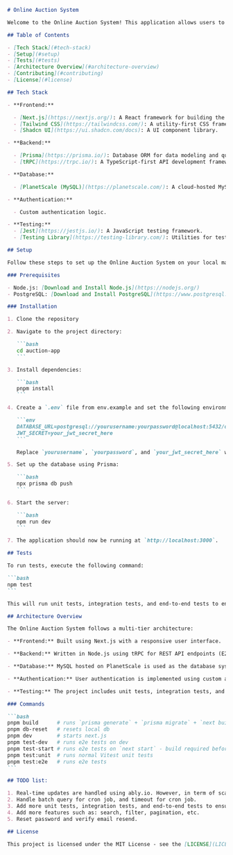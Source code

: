 ````markdown
# Online Auction System

Welcome to the Online Auction System! This application allows users to create and bid on items in real-time auctions.

## Table of Contents

- [Tech Stack](#tech-stack)
- [Setup](#setup)
- [Tests](#tests)
- [Architecture Overview](#architecture-overview)
- [Contributing](#contributing)
- [License](#license)

## Tech Stack

- **Frontend:**

  - [Next.js](https://nextjs.org/): A React framework for building the user interface.
  - [Tailwind CSS](https://tailwindcss.com/): A utility-first CSS framework for styling.
  - [Shadcn UI](https://ui.shadcn.com/docs): A UI component library.

- **Backend:**

  - [Prisma](https://prisma.io/): Database ORM for data modeling and queries.
  - [tRPC](https://trpc.io/): A TypeScript-first API development framework.

- **Database:**

  - [PlanetScale (MySQL)](https://planetscale.com/): A cloud-hosted MySQL database platform.

- **Authentication:**

  - Custom authentication logic.

- **Testing:**
  - [Jest](https://jestjs.io/): A JavaScript testing framework.
  - [Testing Library](https://testing-library.com/): Utilities for testing React components.

## Setup

Follow these steps to set up the Online Auction System on your local machine:

### Prerequisites

- Node.js: [Download and Install Node.js](https://nodejs.org/)
- PostgreSQL: [Download and Install PostgreSQL](https://www.postgresql.org/)

### Installation

1. Clone the repository

2. Navigate to the project directory:

   ```bash
   cd auction-app
   ```

3. Install dependencies:

   ```bash
   pnpm install
   ```

4. Create a `.env` file from env.example and set the following environment variables:

   ```env
   DATABASE_URL=postgresql://yourusername:yourpassword@localhost:5432/online_auction
   JWT_SECRET=your_jwt_secret_here
   ```

   Replace `yourusername`, `yourpassword`, and `your_jwt_secret_here` with your MySQL credentials and a secure JWT secret.

5. Set up the database using Prisma:

   ```bash
   npx prisma db push
   ```

6. Start the server:

   ```bash
   npm run dev
   ```

7. The application should now be running at `http://localhost:3000`.

## Tests

To run tests, execute the following command:

```bash
npm test
```

This will run unit tests, integration tests, and end-to-end tests to ensure the application's functionality is working as expected.

## Architecture Overview

The Online Auction System follows a multi-tier architecture:

- **Frontend:** Built using Next.js with a responsive user interface.

- **Backend:** Written in Node.js using tRPC for REST API endpoints (E2E typesafety). The database is managed with Prisma.

- **Database:** MySQL hosted on PlanetScale is used as the database system to store user information, auction items, bids, transactions, and invoices.

- **Authentication:** User authentication is implemented using custom authentication logic.

- **Testing:** The project includes unit tests, integration tests, and end-to-end tests to ensure reliability and correctness.

### Commands

```bash
pnpm build      # runs `prisma generate` + `prisma migrate` + `next build`
pnpm db-reset   # resets local db
pnpm dev        # starts next.js
pnpm test-dev   # runs e2e tests on dev
pnpm test-start # runs e2e tests on `next start` - build required before
pnpm test:unit  # runs normal Vitest unit tests
pnpm test:e2e   # runs e2e tests
```

## TODO list:

1. Real-time updates are handled using ably.io. However, in term of scaling. The application should be updated to use a message queue such as RabbitMQ or Kafka to handle real-time updates.
2. Handle batch query for cron job, and timeout for cron job.
3. Add more unit tests, integration tests, and end-to-end tests to ensure reliability and correctness.
4. Add more features such as: search, filter, pagination, etc.
5. Reset password and verify email resend.

## License

This project is licensed under the MIT License - see the [LICENSE](LICENSE) file for details.
````
